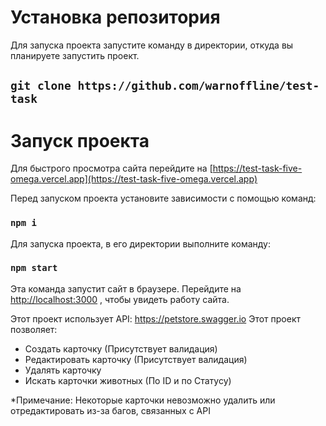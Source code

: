 # Установка репозитория

Для запуска проекта запустите команду в директории, откуда вы планируете запустить проект. 

## `git clone https://github.com/warnoffline/test-task`

# Запуск проекта

Для быстрого просмотра сайта перейдите на [https://test-task-five-omega.vercel.app](https://test-task-five-omega.vercel.app)

Перед запуском проекта установите зависимости с помощью команд:

### `npm i`

Для запуска проекта, в его директории выполните команду:

### `npm start`

Эта команда запустит сайт в браузере. Перейдите на [http://localhost:3000](http://localhost:3000) , чтобы увидеть работу сайта.

Этот проект использует API: https://petstore.swagger.io
Этот проект позволяет: 
 - Создать карточку (Присутствует валидация)
 - Редактировать карточку (Присутствует валидация)
 - Удалять карточку
 - Искать карточки животных (По ID и по Статусу)

*Примечание: Некоторые карточки невозможно удалить или отредактировать из-за багов, связанных с API